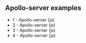 ## Apollo-server examples

- 1 - Apollo-server (js)
- 2 - Apollo-server (js)
- 3 - Apollo-server (js)
- 4 - Apollo-server (js)
